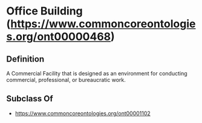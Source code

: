 # Office Building (https://www.commoncoreontologies.org/ont00000468)

## Definition
A Commercial Facility that is designed as an environment for conducting commercial, professional, or bureaucratic work.

## Subclass Of
- https://www.commoncoreontologies.org/ont00001102

